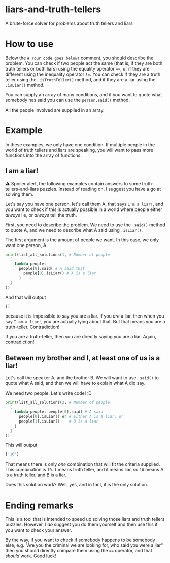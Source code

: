 # liars-and-truth-tellers
A brute-force solver for problems about truth tellers and liars

# How to use
Below the `# Your code goes below!` comment, you should describe the problem. You can check if two people act the same (that is, if they are both truth tellers or both liars) using the equality operator `==`, or if they are different using the inequality operator `!=`. You can check if they are a truth teller using the `.isTruthTeller()` method, and if they are a liar using the `.isLiar()` method.

You can supply an array of many conditions, and if you want to quote what somebody has said you can use the `person.said()` method.

All the people involved are supplied in an array.

# Example

In these examples, we only have one condition. If multiple people in the world of truth tellers and liars are speaking, you will want to pass more functions into the array of functions.

## I am a liar!
:warning: Spoiler alert, the following examples contain answers to some truth-tellers-and-liars puzzles. Instead of reading on, I suggest you have a go at solving them.

Let's say you have one person, let's call them A, that says `I'm a liar!`, and you want to check if this is actually possible in a world where people either *always* lie, or *always* tell the truth.

First, you need to describe the problem. We need to use the `.said()` method to quote A, and we need to describe what A said using `.isLiar()`.

The first argument is the amount of people we want. In this case, we only want one person, A.

```python
print(list_all_solutions(1, # Number of people 
  [
    lambda people: 
      people[0].said( # A said that
        people[0].isLiar() # A is a liar
      )
  ]
))
```

And that will output

```
[]
```

because it is impossible to say you are a liar. If you *are* a liar, then when you say `I am a liar!`, you are actually lying about that. But that means you are a truth-teller. Contradiction!

If you are a truth-teller, then you are directly saying you are a liar. Again, contradiction!

## Between my brother and I, at least one of us is a liar!
Let's call the speaker A, and the brother B. We will want to use `.said()` to quote what A said, and then we will have to explain what A did say.

We need two people. Let's write code! :D

```python
print(list_all_solutions(2, # Number of people
  [
    lambda people: people[0].said( # A said
      people[0].isLiar() or # Either A is a liar, or 
      people[1].isLiar()    # B is a liar
    )
  ]
))
```

This will output

```python
['10']
```

That means there is only *one* combination that will fit the criteria supplied. This combination is `10`. `1` means truth teller, and `0` means liar, so `10` means A is a truth teller, and B is a liar.

Does this solution work? Well, yes, and in fact, it is the only solution.

# Ending remarks

This is a tool that is intended to speed up solving those liars and truth tellers puzzles. However, I *do* suggest you do them yourself and then use this if you want to check your answer.

By the way, if you want to check if somebody happens to be somebody else, e.g. "Are you the criminal we are looking for, who said you were a liar" then you should directly compare them using the `==` operator, and that *should* work. Good luck!

